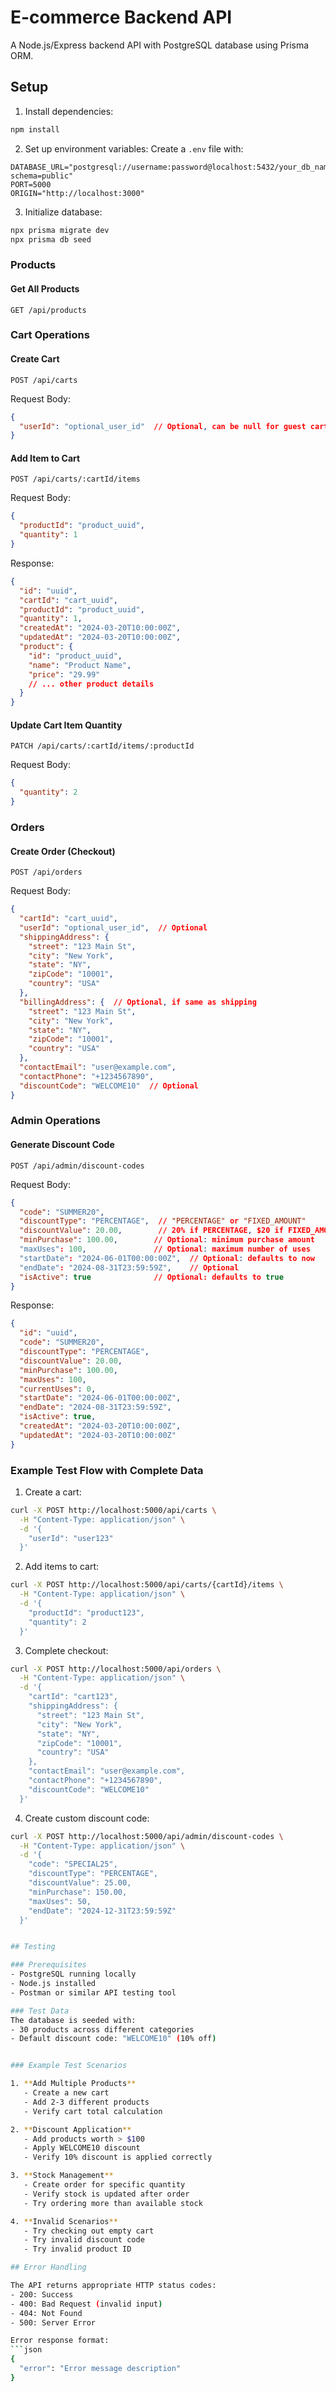# E-commerce Backend API

A Node.js/Express backend API with PostgreSQL database using Prisma ORM.

## Setup

1. Install dependencies:
```bash
npm install
```

2. Set up environment variables:
Create a `.env` file with:
```env
DATABASE_URL="postgresql://username:password@localhost:5432/your_db_name?schema=public"
PORT=5000
ORIGIN="http://localhost:3000"
```

3. Initialize database:
```bash
npx prisma migrate dev
npx prisma db seed
```

### Products

#### Get All Products
```http
GET /api/products
```

### Cart Operations

#### Create Cart
```http
POST /api/carts
```
Request Body:
```json
{
  "userId": "optional_user_id"  // Optional, can be null for guest carts
}
```

#### Add Item to Cart
```http
POST /api/carts/:cartId/items
```
Request Body:
```json
{
  "productId": "product_uuid",
  "quantity": 1
}
```
Response:
```json
{
  "id": "uuid",
  "cartId": "cart_uuid",
  "productId": "product_uuid",
  "quantity": 1,
  "createdAt": "2024-03-20T10:00:00Z",
  "updatedAt": "2024-03-20T10:00:00Z",
  "product": {
    "id": "product_uuid",
    "name": "Product Name",
    "price": "29.99"
    // ... other product details
  }
}
```

#### Update Cart Item Quantity
```http
PATCH /api/carts/:cartId/items/:productId
```
Request Body:
```json
{
  "quantity": 2
}
```

### Orders

#### Create Order (Checkout)
```http
POST /api/orders
```
Request Body:
```json
{
  "cartId": "cart_uuid",
  "userId": "optional_user_id",  // Optional
  "shippingAddress": {
    "street": "123 Main St",
    "city": "New York",
    "state": "NY",
    "zipCode": "10001",
    "country": "USA"
  },
  "billingAddress": {  // Optional, if same as shipping
    "street": "123 Main St",
    "city": "New York",
    "state": "NY",
    "zipCode": "10001",
    "country": "USA"
  },
  "contactEmail": "user@example.com",
  "contactPhone": "+1234567890",
  "discountCode": "WELCOME10"  // Optional
}
```

### Admin Operations

#### Generate Discount Code
```http
POST /api/admin/discount-codes
```
Request Body:
```json
{
  "code": "SUMMER20",
  "discountType": "PERCENTAGE",  // "PERCENTAGE" or "FIXED_AMOUNT"
  "discountValue": 20.00,        // 20% if PERCENTAGE, $20 if FIXED_AMOUNT
  "minPurchase": 100.00,        // Optional: minimum purchase amount
  "maxUses": 100,               // Optional: maximum number of uses
  "startDate": "2024-06-01T00:00:00Z",  // Optional: defaults to now
  "endDate": "2024-08-31T23:59:59Z",    // Optional
  "isActive": true              // Optional: defaults to true
}
```
Response:
```json
{
  "id": "uuid",
  "code": "SUMMER20",
  "discountType": "PERCENTAGE",
  "discountValue": 20.00,
  "minPurchase": 100.00,
  "maxUses": 100,
  "currentUses": 0,
  "startDate": "2024-06-01T00:00:00Z",
  "endDate": "2024-08-31T23:59:59Z",
  "isActive": true,
  "createdAt": "2024-03-20T10:00:00Z",
  "updatedAt": "2024-03-20T10:00:00Z"
}
```

### Example Test Flow with Complete Data

1. Create a cart:
```bash
curl -X POST http://localhost:5000/api/carts \
  -H "Content-Type: application/json" \
  -d '{
    "userId": "user123"
  }'
```

2. Add items to cart:
```bash
curl -X POST http://localhost:5000/api/carts/{cartId}/items \
  -H "Content-Type: application/json" \
  -d '{
    "productId": "product123",
    "quantity": 2
  }'
```

3. Complete checkout:
```bash
curl -X POST http://localhost:5000/api/orders \
  -H "Content-Type: application/json" \
  -d '{
    "cartId": "cart123",
    "shippingAddress": {
      "street": "123 Main St",
      "city": "New York",
      "state": "NY",
      "zipCode": "10001",
      "country": "USA"
    },
    "contactEmail": "user@example.com",
    "contactPhone": "+1234567890",
    "discountCode": "WELCOME10"
  }'
```

4. Create custom discount code:
```bash
curl -X POST http://localhost:5000/api/admin/discount-codes \
  -H "Content-Type: application/json" \
  -d '{
    "code": "SPECIAL25",
    "discountType": "PERCENTAGE",
    "discountValue": 25.00,
    "minPurchase": 150.00,
    "maxUses": 50,
    "endDate": "2024-12-31T23:59:59Z"
  }'


## Testing

### Prerequisites
- PostgreSQL running locally
- Node.js installed
- Postman or similar API testing tool

### Test Data
The database is seeded with:
- 30 products across different categories
- Default discount code: "WELCOME10" (10% off)


### Example Test Scenarios

1. **Add Multiple Products**
   - Create a new cart
   - Add 2-3 different products
   - Verify cart total calculation

2. **Discount Application**
   - Add products worth > $100
   - Apply WELCOME10 discount
   - Verify 10% discount is applied correctly

3. **Stock Management**
   - Create order for specific quantity
   - Verify stock is updated after order
   - Try ordering more than available stock

4. **Invalid Scenarios**
   - Try checking out empty cart
   - Try invalid discount code
   - Try invalid product ID

## Error Handling

The API returns appropriate HTTP status codes:
- 200: Success
- 400: Bad Request (invalid input)
- 404: Not Found
- 500: Server Error

Error response format:
```json
{
  "error": "Error message description"
}

